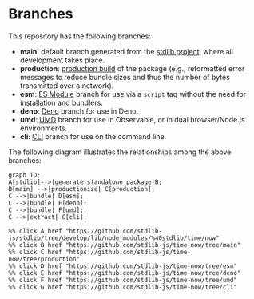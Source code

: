 <!--

@license Apache-2.0

Copyright (c) 2023 The Stdlib Authors.

Licensed under the Apache License, Version 2.0 (the "License");
you may not use this file except in compliance with the License.
You may obtain a copy of the License at

    http://www.apache.org/licenses/LICENSE-2.0

Unless required by applicable law or agreed to in writing, software
distributed under the License is distributed on an "AS IS" BASIS,
WITHOUT WARRANTIES OR CONDITIONS OF ANY KIND, either express or implied.
See the License for the specific language governing permissions and
limitations under the License.

-->

# Branches

This repository has the following branches:

-   **main**: default branch generated from the [stdlib project][stdlib-url], where all development takes place.
-   **production**: [production build][production-url] of the package (e.g., reformatted error messages to reduce bundle sizes and thus the number of bytes transmitted over a network).
-   **esm**: [ES Module][esm-url] branch for use via a `script` tag without the need for installation and bundlers.
-   **deno**: [Deno][deno-url] branch for use in Deno.
-   **umd**: [UMD][umd-url] branch for use in Observable, or in dual browser/Node.js environments.
-   **cli**: [CLI][cli-url] branch for use on the command line.

The following diagram illustrates the relationships among the above branches:

```mermaid
graph TD;
A[stdlib]-->|generate standalone package|B;
B[main] -->|productionize| C[production];
C -->|bundle| D[esm];
C -->|bundle| E[deno];
C -->|bundle| F[umd];
C -->|extract| G[cli];

%% click A href "https://github.com/stdlib-js/stdlib/tree/develop/lib/node_modules/%40stdlib/time/now"
%% click B href "https://github.com/stdlib-js/time-now/tree/main"
%% click C href "https://github.com/stdlib-js/time-now/tree/production"
%% click D href "https://github.com/stdlib-js/time-now/tree/esm"
%% click E href "https://github.com/stdlib-js/time-now/tree/deno"
%% click F href "https://github.com/stdlib-js/time-now/tree/umd"
%% click G href "https://github.com/stdlib-js/time-now/tree/cli"
```

[stdlib-url]: https://github.com/stdlib-js/stdlib/tree/develop/lib/node_modules/%40stdlib/time/now
[production-url]: https://github.com/stdlib-js/time-now/tree/production
[deno-url]: https://github.com/stdlib-js/time-now/tree/deno
[umd-url]: https://github.com/stdlib-js/time-now/tree/umd
[esm-url]: https://github.com/stdlib-js/time-now/tree/esm
[cli-url]: https://github.com/stdlib-js/time-now/tree/cli